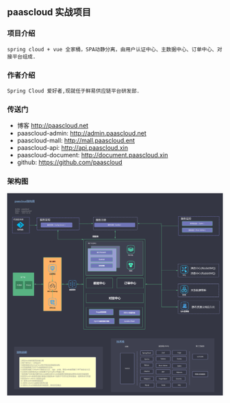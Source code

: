 ## paascloud 实战项目

### 项目介绍
```
spring cloud + vue 全家桶，SPA动静分离，由用户认证中心、主数据中心、订单中心、对接平台组成.
```
### 作者介绍
```
Spring Cloud 爱好者,现就任于鲜易供应链平台研发部.
```
### 传送门
- 博客 http://paascloud.net
- paascloud-admin: http://admin.paascloud.net
- paascloud-mall: http://mall.paascloud.ent
- paascloud-api: http://api.paascloud.xin
- paascloud-document: http://document.paascloud.xin
- github: https://github.com/paascloud

### 架构图

![项目架构图](/assets/PaasCloud架构图.png)